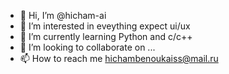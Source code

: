 - 👋 Hi, I’m @hicham-ai
- 👀 I’m interested in eveything expect ui/ux
- 🌱 I’m currently learning Python and c/c++
- 💞️ I’m looking to collaborate on ...
- 📫 How to reach me hichambenoukaiss@mail.ru

<!---
hicham-ai/hicham-ai is a ✨ special ✨ repository because its `README.md` (this file) appears on your GitHub profile.
You can click the Preview link to take a look at your changes.
--->
